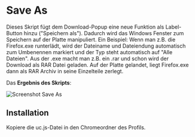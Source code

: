# Save As
Dieses Skript fügt dem Download-Popup eine neue Funktion als Label-Button hinzu ("Speichern als"). Dadurch wird das Windows Fenster zum Speichern 
auf der Platte manipuliert. Ein Beispiel: Wenn man z.B. die Firefox.exe runterlädt, wird der Dateiname und Dateiendung automatisch zum Umbenennen 
markiert und der Typ steht automatisch auf "Alle Dateien". Aus der .exe macht man z.B. ein .rar und schon wird der Download als RAR Datei geladen. 
Auf der Platte gelandet, liegt Firefox.exe dann als RAR Archiv in seine Einzelteile zerlegt.

Das **Ergebnis des Skripts**:

![Screenshot Save As](https://github.com/ardiman/userChrome.js/raw/master/saveas/scr_saveas.png)


## Installation
Kopiere die uc.js-Datei in den Chromeordner des Profils.

